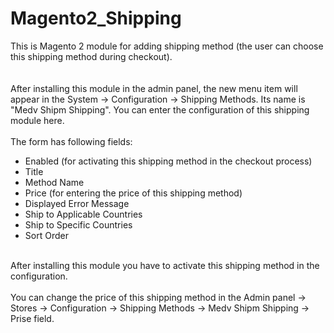 # Magento2_Shipping
This is Magento 2 module for adding shipping method (the user can choose this shipping method during checkout).<br />
<br />
<br />
After installing this module in the admin panel, the new menu item will appear in the System -> Configuration -> Shipping Methods. Its name is "Medv Shipm Shipping".
You can enter the configuration of this shipping module here.<br />
<br />
The form has following fields:<br />
- Enabled (for activating this shipping method in the checkout process)<br />
- Title<br />
- Method Name<br />
- Price (for entering the price of this shipping method)<br />
- Displayed Error Message<br />
- Ship to Applicable Countries<br />
- Ship to Specific Countries<br />
- Sort Order<br />
<br />
After installing this module you have to activate this shipping method in the configuration.<br />
<br />
You can change the price of this shipping method in the Admin panel -> Stores -> Configuration -> Shipping Methods -> Medv Shipm Shipping -> Prise field.<br />
